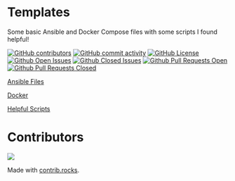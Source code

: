 # Templates
Some basic Ansible and Docker Compose files with some scripts I found helpful! 

[![GitHub contributors](https://img.shields.io/github/contributors-anon/kbrown900/Templates?style=for-the-badge)](https://github.com/kbrown900/Templates/graphs/contributors)
[![GitHub commit activity](https://img.shields.io/github/commit-activity/m/kbrown900/Templates?style=for-the-badge)](https://github.com/kbrown900/Templates/commits/main/)
[![GitHub License](https://img.shields.io/github/license/kbrown900/Templates?style=for-the-badge)](https://github.com/kbrown900/Templates/blob/main/LICENSE)
[![Github Open Issues](https://img.shields.io/github/issues/kbrown900/Templates.svg?style=for-the-badge)](https://github.com/kbrown900/Templates/issues)
[![Github Closed Issues](https://img.shields.io/github/issues-closed/kbrown900/Templates.svg?style=for-the-badge)](https://github.com/kbrown900/Templates/issues?q=is%3Aclosed+is%3Aissue)
[![Github Pull Requests Open](https://img.shields.io/github/issues-pr/kbrown900/Templates.svg?style=for-the-badge)](https://github.com/kbrown900/Templates/pulls)
[![Github Pull Requests Closed](https://img.shields.io/github/issues-pr-closed/kbrown900/Templates.svg?style=for-the-badge)](https://github.com/kbrown900/Templates/pulls?q=is%3Apr+is%3Aclosed)

[Ansible Files](https://github.com/kbrown900/Templates/tree/main/ansible)

[Docker](https://github.com/kbrown900/Templates/tree/main/docker)

[Helpful Scripts](https://github.com/kbrown900/Templates/tree/main/scripts)

# Contributors
<a href="https://github.com/kbrown900/Templates/graphs/contributors">
  <img src="https://contrib.rocks/image?repo=kbrown900/Templates" />
</a>

Made with [contrib.rocks](https://contrib.rocks).

